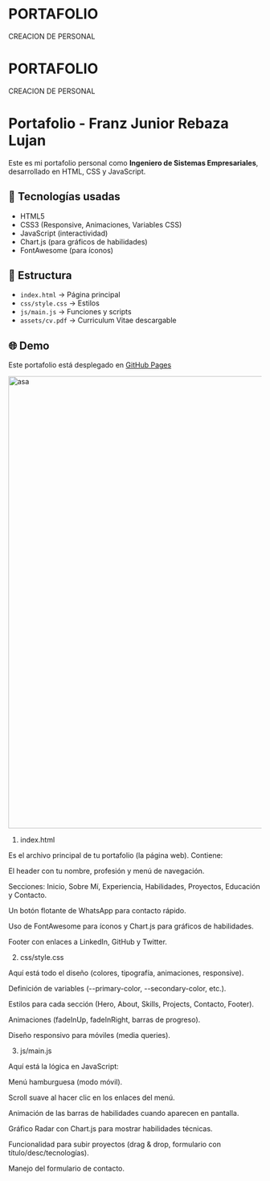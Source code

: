 # PORTAFOLIO
CREACION DE PERSONAL
# PORTAFOLIO
CREACION DE PERSONAL
# Portafolio - Franz Junior Rebaza Lujan

Este es mi portafolio personal como **Ingeniero de Sistemas Empresariales**, desarrollado en HTML, CSS y JavaScript.

## 🚀 Tecnologías usadas
- HTML5
- CSS3 (Responsive, Animaciones, Variables CSS)
- JavaScript (interactividad)
- Chart.js (para gráficos de habilidades)
- FontAwesome (para íconos)

## 📂 Estructura
- `index.html` → Página principal
- `css/style.css` → Estilos
- `js/main.js` → Funciones y scripts
- `assets/cv.pdf` → Curriculum Vitae descargable

## 🌐 Demo
Este portafolio está desplegado en [GitHub Pages](https://github.com/XDarcox/PORTAFOLIO) 

<img width="1688" height="900" alt="asa" src="https://github.com/user-attachments/assets/c3ea0a10-c659-4f14-9743-233f96facf8c" />

1. index.html

Es el archivo principal de tu portafolio (la página web). Contiene:

El header con tu nombre, profesión y menú de navegación.

Secciones: Inicio, Sobre Mí, Experiencia, Habilidades, Proyectos, Educación y Contacto.

Un botón flotante de WhatsApp para contacto rápido.

Uso de FontAwesome para íconos y Chart.js para gráficos de habilidades.

Footer con enlaces a LinkedIn, GitHub y Twitter.

2. css/style.css

Aquí está todo el diseño (colores, tipografía, animaciones, responsive).

Definición de variables (--primary-color, --secondary-color, etc.).

Estilos para cada sección (Hero, About, Skills, Projects, Contacto, Footer).

Animaciones (fadeInUp, fadeInRight, barras de progreso).

Diseño responsivo para móviles (media queries).

3. js/main.js

Aquí está la lógica en JavaScript:

Menú hamburguesa (modo móvil).

Scroll suave al hacer clic en los enlaces del menú.

Animación de las barras de habilidades cuando aparecen en pantalla.

Gráfico Radar con Chart.js para mostrar habilidades técnicas.

Funcionalidad para subir proyectos (drag & drop, formulario con título/desc/tecnologías).

Manejo del formulario de contacto.
